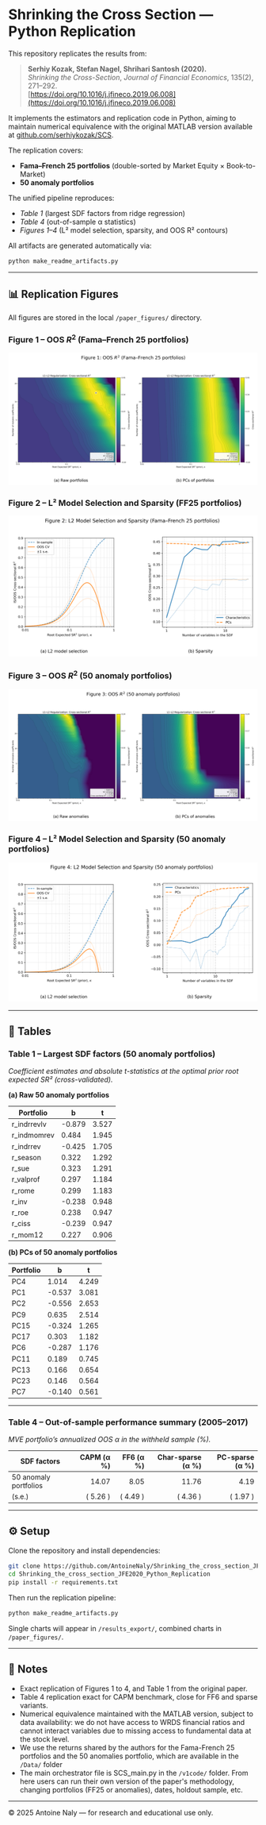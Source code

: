 # Shrinking the Cross Section — Python Replication

This repository replicates the results from:

> **Serhiy Kozak, Stefan Nagel, Shrihari Santosh (2020).**  
> *Shrinking the Cross-Section*, *Journal of Financial Economics*, 135(2), 271–292.  
> [https://doi.org/10.1016/j.jfineco.2019.06.008](https://doi.org/10.1016/j.jfineco.2019.06.008)

It implements the estimators and replication code in Python, aiming to maintain numerical equivalence with the original MATLAB version available at [github.com/serhiykozak/SCS](https://github.com/serhiykozak/SCS).

The replication covers:
- **Fama–French 25 portfolios** (double-sorted by Market Equity × Book-to-Market)  
- **50 anomaly portfolios**

The unified pipeline reproduces:
- *Table 1* (largest SDF factors from ridge regression)  
- *Table 4* (out-of-sample α statistics)  
- *Figures 1–4* (L² model selection, sparsity, and OOS R² contours)

All artifacts are generated automatically via:

```bash
python make_readme_artifacts.py
```

---

## 📊 Replication Figures

All figures are stored in the local `/paper_figures/` directory.

### **Figure 1 – OOS $R^2$ (Fama–French 25 portfolios)**
![](paper_figures/figure1_combined.png)

### **Figure 2 – L² Model Selection and Sparsity (FF25 portfolios)**
![](paper_figures/figure2_combined.png)

### **Figure 3 – OOS $R^2$ (50 anomaly portfolios)**
![](paper_figures/figure3_combined.png)

### **Figure 4 – L² Model Selection and Sparsity (50 anomaly portfolios)**
![](paper_figures/figure4_combined.png)

---

## 📘 Tables

### **Table 1 – Largest SDF factors (50 anomaly portfolios)**  
_Coefficient estimates and absolute t-statistics at the optimal prior root expected SR² (cross-validated)._

**(a) Raw 50 anomaly portfolios**

| Portfolio | b | t |
| --- | --- | --- |
| r_indrrevlv | -0.879 | 3.527 |
| r_indmomrev | 0.484 | 1.945 |
| r_indrrev | -0.425 | 1.705 |
| r_season | 0.322 | 1.292 |
| r_sue | 0.323 | 1.291 |
| r_valprof | 0.297 | 1.184 |
| r_rome | 0.299 | 1.183 |
| r_inv | -0.238 | 0.948 |
| r_roe | 0.238 | 0.947 |
| r_ciss | -0.239 | 0.947 |
| r_mom12 | 0.227 | 0.906 |

**(b) PCs of 50 anomaly portfolios**

| Portfolio | b | t |
| --- | --- | --- |
| PC4 | 1.014 | 4.249 |
| PC1 | -0.537 | 3.081 |
| PC2 | -0.556 | 2.653 |
| PC9 | 0.635 | 2.514 |
| PC15 | -0.324 | 1.265 |
| PC17 | 0.303 | 1.182 |
| PC6 | -0.287 | 1.176 |
| PC11 | 0.189 | 0.745 |
| PC13 | 0.166 | 0.654 |
| PC23 | 0.146 | 0.564 |
| PC7 | -0.140 | 0.561 |

---

### **Table 4 – Out-of-sample performance summary (2005–2017)**  
_MVE portfolio’s annualized OOS α in the withheld sample (%)._

| SDF factors | CAPM (α %) | FF6 (α %) | Char-sparse (α %) | PC-sparse (α %) |
| --- | ---: | ---: | ---: | ---: |
| 50 anomaly portfolios | 14.07 | 8.05 | 11.76 | 4.19 |
| (s.e.) | ( 5.26 ) | ( 4.49 ) | ( 4.36 ) | ( 1.97 ) |

---

## ⚙️ Setup

Clone the repository and install dependencies:

```bash
git clone https://github.com/AntoineNaly/Shrinking_the_cross_section_JFE2020_Python_Replication.git
cd Shrinking_the_cross_section_JFE2020_Python_Replication
pip install -r requirements.txt
```

Then run the replication pipeline:

```bash
python make_readme_artifacts.py
```

Single charts will appear in `/results_export/`, combined charts in `/paper_figures/`.

---

## 🧠 Notes

- Exact replication of Figures 1 to 4, and Table 1 from the original paper.  
- Table 4 replication exact for CAPM benchmark, close for FF6 and sparse variants.  
- Numerical equivalence maintained with the MATLAB version, subject to data availability: we do not have access to WRDS financial ratios and cannot interact variables due to missing access to fundamental data at the stock level.
- We use the returns shared by the authors for the Fama-French 25 portfolios and the 50 anomalies portfolio, which are available in the `/Data/` folder
- The main orchestrator file is SCS_main.py in the `/v1code/` folder. From here users can run their own version of the paper's methodology, changing portfolios (FF25 or anomalies), dates, holdout sample, etc.

---

© 2025 Antoine Naly — for research and educational use only.
